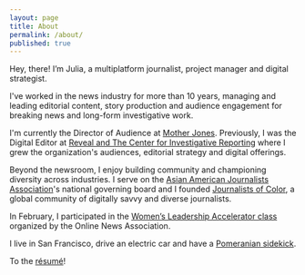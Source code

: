 ```yaml
---
layout: page
title: About
permalink: /about/
published: true
---
```




Hey, there! I’m Julia, a multiplatform journalist, project manager and digital strategist. 

I've worked in the news industry for more than 10 years, managing and leading editorial content, story production and audience engagement for breaking news and long-form investigative work.

I'm currently the Director of Audience at [Mother Jones](http://www.motherjones.com/). Previously, I was the Digital Editor at [Reveal and The Center for Investigative Reporting](https://www.revealnews.org/) where I grew the organization's audiences, editorial strategy and digital offerings. 

Beyond the newsroom, I enjoy building community and championing diversity across industries. I serve on the [Asian American Journalists Association](http://www.aaja.org/)'s national governing board and I founded [Journalists of Color](https://journalistsofcolor.us/), a global community of digitally savvy and diverse journalists. 

In February, I participated in the [Women’s Leadership Accelerator class](https://journalists.org/programs/womens-leadership-accelerator/2017-class/) organized by the Online News Association.

I live in San Francisco, drive an electric car and have a [Pomeranian sidekick](https://www.instagram.com/p/9jjoFmzRBz/?taken-by=juliachanb).

To the [résumé](/resume/)!
